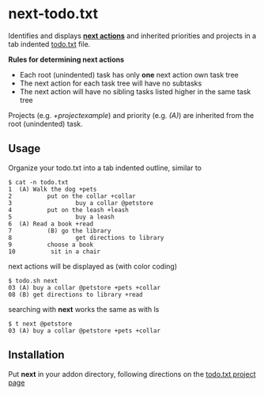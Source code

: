 next-todo.txt
=============

Identifies and displays **[next actions](http://en.wikipedia.org/wiki/Getting_Things_Done)** and inherited priorities and projects in a tab indented [todo.txt](http://todotxt.com/) file. 

**Rules for determining next actions**
* Each root (unindented) task has only **one** next action own task tree
* The next action for each task tree will have no subtasks
* The next action will have no sibling tasks listed higher in the same task tree

Projects (e.g. *+projectexample*) and priority (e.g. *(A)*) are inherited from the root (unindented) task.

## Usage

Organize your todo.txt into a tab indented outline, similar to
    
    $ cat -n todo.txt     
    1  (A) Walk the dog +pets
    2          put on the collar +collar
    3                  buy a collar @petstore
    4          put on the leash +leash
    5                  buy a leash
    6  (A) Read a book +read
    7          (B) go the library
    8                  get directions to library
    9          choose a book
    10          sit in a chair
	
next actions will be displayed as (with color coding)

    $ todo.sh next
    03 (A) buy a collar @petstore +pets +collar
    08 (B) get directions to library +read
    
searching with **next** works the same as with ls

    $ t next @petstore
    03 (A) buy a collar @petstore +pets +collar

## Installation

Put **next** in your addon directory, following directions on the [todo.txt project page](https://github.com/ginatrapani/todo.txt-cli/wiki/Todo.sh-Add-on-Directory#installation)
